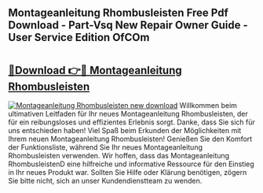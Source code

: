 ## Montageanleitung Rhombusleisten Free Pdf Download - Part-Vsq New Repair Owner Guide - User Service Edition OfCOm

# <h2><a href="http://df6czgs.blite.top/?on=Montageanleitung+Rhombusleisten">🔗Download 👉🔴 Montageanleitung Rhombusleisten</a></h2>

[![Montageanleitung Rhombusleisten new download](https://i.imgur.com/lujVjoI.png)](http://df6czgs.blite.top/?on=Montageanleitung+Rhombusleisten)
Willkommen beim ultimativen Leitfaden für Ihr neues Montageanleitung Rhombusleisten, der für ein reibungsloses und effizientes Erlebnis sorgt. Danke, dass Sie sich für uns entschieden haben! Viel Spaß beim Erkunden der Möglichkeiten mit Ihrem neuen Montageanleitung Rhombusleisten! Genießen Sie den Komfort der Funktionsliste, während Sie Ihr neues Montageanleitung Rhombusleisten verwenden. Wir hoffen, dass das Montageanleitung RhombusleistenD eine hilfreiche und informative Ressource für den Einstieg in Ihr neues Produkt war. Sollten Sie Hilfe oder Klärung benötigen, zögern Sie bitte nicht, sich an unser Kundendienstteam zu wenden.
